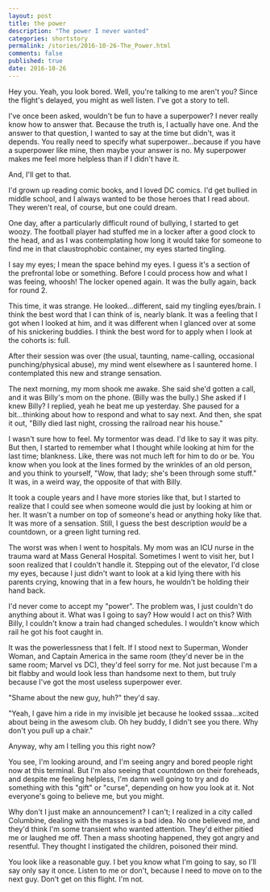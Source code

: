 ```yaml
---
layout: post
title: the power
description: "The power I never wanted"
categories: shortstory
permalink: /stories/2016-10-26-The_Power.html
comments: false
published: true
date: 2016-10-26
---
```


Hey you. Yeah, you look bored. Well, you're talking to me aren't you? Since the flight's delayed, you might as well listen. I've got a story to tell.

I've once been asked, wouldn't be fun to have a superpower? I never really know how to answer that. Because the truth is, I actually have one. And the answer to that question, I wanted to say at the time but didn't, was it depends. You really need to specify what superpower...because if you have a superpower like mine, then maybe your answer is no. My superpower makes me feel more helpless than if I didn't have it.

And, I'll get to that.

I'd grown up reading comic books, and I loved DC comics. I'd get bullied in middle school, and I always wanted to be those heroes that I read about. They weren't real, of course, but one could dream. 

One day, after a particularly difficult round of bullying, I started to get woozy. The football player had stuffed me in a locker after a good clock to the head, and as I was contemplating how long it would take for someone to find me in that claustrophobic container, my eyes started tingling. 

I say my eyes; I mean the space behind my eyes. I guess it's a section of the prefrontal lobe or something. Before I could process how and what I was feeing, whoosh! The locker opened again. It was the bully again, back for round 2.

This time, it was strange. He looked...different, said my tingling eyes/brain. I think the best word that I can think of is, nearly blank. It was a feeling that I got when I looked at him, and it was different when I glanced over at some of his snickering buddies. I think the best word for to apply when I look at the cohorts is: full.

After their session was over (the usual, taunting, name-calling, occasional punching/physical abuse), my mind went elsewhere as I sauntered home. I contemplated this new and strange sensation. 

The next morning, my mom shook me awake. She said she'd gotten a call, and it was Billy's mom on the phone. (Billy was the bully.) She asked if I knew Billy? I replied, yeah he beat me up yesterday. She paused for a bit...thinking about how to respond and what to say next. And then, she spat it out, "Billy died last night, crossing the railroad near his house."

I wasn't sure how to feel. My tormentor was dead. I'd like to say it was pity. But then, I started to remember what I thought while looking at him for the last time; blankness. Like, there was not much left for him to do or be. You know when you look at the lines formed by the wrinkles of an old person, and you think to yourself, "Wow, that lady; she's been through some stuff." It was, in a weird way, the opposite of that with Billy. 

It took a couple years and I have more stories like that, but I started to realize that I could see when someone would die just by looking at him or her. It wasn't a number on top of someone's head or anything hoky like that. It was more of a sensation. Still, I guess the best description *would* be a countdown, or a green light turning red.

The worst was when I went to hospitals. My mom was an ICU nurse in the trauma ward at Mass General Hospital. Sometimes I went to visit her, but I soon realized that I couldn't handle it. Stepping out of the elevator, I'd close my eyes, because I just didn't want to look at a kid lying there with his parents crying, knowing that in a few hours, he wouldn't be holding their hand back.

I'd never come to accept my "power". The problem was, I just couldn't do anything about it. What was I going to say? How would I act on this? With Billy, I couldn't know a train had changed schedules. I wouldn't know which rail he got his foot caught in.

It was the powerlessness that I felt. If I stood next to Superman, Wonder Woman, and Captain America in the same room (they'd never be in the same room; Marvel vs DC), they'd feel sorry for me. Not just because I'm a bit flabby and would look less than handsome next to them, but truly because I've got the most useless superpower ever. 

"Shame about the new guy, huh?" they'd say. 

"Yeah, I gave him a ride in my invisible jet because he looked sssaa...xcited about being in the awesom club. Oh hey buddy, I didn't see you there. Why don't you pull up a chair."

Anyway, why am I telling you this right now?

You see, I'm looking around, and I'm seeing angry and bored people right now at this terminal. But I'm also seeing that countdown on their foreheads, and despite me feeling helpless, I'm damn well going to try and do something with this "gift" or "curse", depending on how you look at it. Not everyone's going to believe me, but you might. 

Why don't I just make an announcement? I can't; I realized in a city called Columbine, dealing with the masses is a bad idea. No one believed me, and they'd think I'm some transient who wanted attention. They'd either pitied me or laughed me off. Then a mass shooting happened, they got angry and resentful. They thought I instigated the children, poisoned their mind.

You look like a reasonable guy. I bet you know what I'm going to say, so I'll say only say it once. Listen to me or don't, because I need to move on to the next guy. Don't get on this flight. I'm not.

